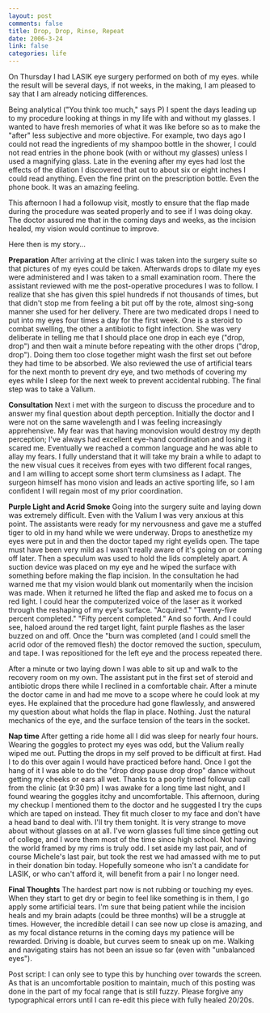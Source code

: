 ```yaml
--- 
layout: post
comments: false
title: Drop, Drop, Rinse, Repeat
date: 2006-3-24
link: false
categories: life
---
```

On Thursday I had LASIK eye surgery performed on both of my eyes. while the result will be several days, if not weeks, in the making, I am pleased to say that I am already noticing differences.

Being analytical ("You think too much," says P) I spent the days leading up to my procedure looking at things in my life with and without my glasses. I wanted to have fresh memories of what it was like before so as to make the "after" less subjective and more objective. For example, two days ago I could not read the ingredients of my shampoo bottle in the shower, I could not read entries in the phone book (with or without my glasses) unless I used a magnifying glass. Late in the evening after my eyes had lost the effects of the dilation I discovered that out to about six or eight inches I could read anything. Even the fine print on the prescription bottle. Even the phone book. It was an amazing feeling.

This afternoon I had a followup visit, mostly to ensure that the flap made during the procedure was seated properly and to see if I was doing okay. The doctor assured me that in the coming days and weeks, as the incision healed, my vision would continue to improve.

Here then is my story...

<strong>Preparation</strong>
After arriving at the clinic I was taken into the surgery suite so that pictures of my eyes could be taken. Afterwards drops to dilate my eyes were administered and I was taken to a small examination room. There the assistant reviewed with me the post-operative procedures I was to follow. I realize that she has given this spiel hundreds if not thousands of times, but that didn't stop me from feeling a bit put off by the rote, almost sing-song manner she used for her delivery. There are two medicated drops I need to put into my eyes four times a day for the first week. One is a steroid to combat swelling, the other a antibiotic to fight infection. She was very deliberate in telling me that I should place one drop in each eye ("drop, drop") and then wait a minute before repeating with the other drops ("drop, drop"). Doing them too close together might wash the first set out before they had time to be absorbed. We also reviewed the use of artificial tears for the next month to prevent dry eye, and two methods of covering my eyes while I sleep for the next week to prevent accidental rubbing. The final step was to take a Valium.

<strong>Consultation</strong>
Next i met with the surgeon to discuss the procedure and to answer my final question about depth perception. Initially the doctor and I were not on the same wavelength and I was feeling increasingly apprehensive. My fear was that having monovision would destroy my depth perception; I've always had excellent eye-hand coordination and losing it scared me. Eventually we reached a common language and he was able to allay my fears. I fully understand that it will take my brain a while to adapt to the new visual cues it receives from eyes with two different focal ranges, and I am willing to accept some short term clumsiness as I adapt. The surgeon himself has mono vision and leads an active sporting life, so I am confident I will regain most of my prior coordination.

<strong>Purple Light and Acrid Smoke</strong>
Going into the surgery suite and laying down was extremely difficult. Even with the Valium I was very anxious at this point. The assistants were ready for my nervousness and gave me a stuffed tiger to old in my hand while we were underway. Drops to anesthetize my eyes were put in and then the doctor taped my right eyelids open. The tape must have been very mild as I wasn't really aware of it's going on or coming off later. Then a speculum was used to hold the lids completely apart. A suction device was placed on my eye and he wiped the surface with something before making the flap incision. In the consultation he had warned me that my vision would blank out momentarily when the incision was made. When it returned he lifted the flap and asked me to focus on a red light. I could hear the computerized voice of the laser as it worked through the reshaping of my eye's surface. "Acquired." "Twenty-five percent completed." "Fifty percent completed." And so forth. And I could see, haloed around the red target light, faint purple flashes as the laser buzzed on and off. Once the "burn was completed (and I could smell the acrid odor of the removed flesh) the doctor removed the suction, speculum, and tape. I was repositioned for the left eye and the process repeated there.

After a minute or two laying down I was able to sit up and walk to the recovery room on my own. The assistant put in the first set of steroid and antibiotic drops there while I reclined in a comfortable chair. After a minute the doctor came in and had me move to a scope where he could look at my eyes. He explained that the procedure had gone flawlessly, and answered my question about what holds the flap in place. Nothing. Just the natural mechanics of the eye, and the surface tension of the tears in the socket.

<strong>Nap time</strong>
After getting a ride home all I did was sleep for nearly four hours. Wearing the goggles to protect my eyes was odd, but the Valium really wiped me out. Putting the drops in my self proved to be difficult at first. Had I to do this over again I would have practiced before hand. Once I got the hang of it I was able to do the "drop drop pause drop drop" dance without getting my cheeks or ears all wet. Thanks to a poorly timed followup call from the clinic (at 9:30 pm) I was awake for a long time last night, and I found wearing the goggles itchy and uncomfortable. This afternoon, during my checkup I mentioned them to the doctor and he suggested I try the cups which are taped on instead. They fit much closer to my face and don't have a head band to deal with. I'll try them tonight.
<the>It is very strange to move about without glasses on at all. I've worn glasses full time since getting out of college, and I wore them most of the time since high school. Not having the world framed by my rims is truly odd. I set aside my last pair, and of course Michele's last pair, but took the rest we had amassed with me to put in their donation bin today. Hopefully someone who isn't a candidate for LASIK, or who can't afford it, will benefit from a pair I no longer need.</the>

<strong>Final Thoughts</strong>
The hardest part now is not rubbing or touching my eyes. When they start to get dry or begin to feel like something is in them, I go apply some artificial tears. I'm sure that being patient while the incision heals and my brain adapts (could be three months) will be a struggle at times. However, the incredible detail I can see now up close is amazing, and as my focal distance returns in the coming days my patience will be rewarded. Driving is doable, but curves seem to sneak up on me. Walking and navigating stairs has not been an issue so far (even with "unbalanced eyes").

Post script: I can only see to type this by hunching over towards the screen. As that is an uncomfortable position to maintain, much of this posting was done in the part of my focal range that is still fuzzy. Please forgive any typographical errors until I can re-edit this piece with fully healed 20/20s.
